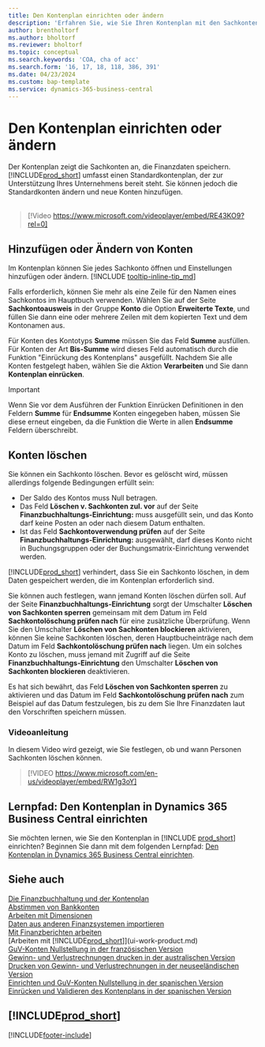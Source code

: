 ```yaml
---
title: Den Kontenplan einrichten oder ändern
description: 'Erfahren Sie, wie Sie Ihren Kontenplan mit den Sachkonten einrichten, die Finanzdaten speichern.'
author: brentholtorf
ms.author: bholtorf
ms.reviewer: bholtorf
ms.topic: conceptual
ms.search.keywords: 'COA, cha of acc'
ms.search.form: '16, 17, 18, 118, 386, 391'
ms.date: 04/23/2024
ms.custom: bap-template
ms.service: dynamics-365-business-central
---
```

# <a name="set-up-or-change-the-chart-of-accounts"></a>Den Kontenplan einrichten oder ändern

Der Kontenplan zeigt die Sachkonten an, die Finanzdaten speichern. [!INCLUDE[prod_short](includes/prod_short.md)] umfasst einen Standardkontenplan, der zur Unterstützung Ihres Unternehmens bereit steht. Sie können jedoch die Standardkonten ändern und neue Konten hinzufügen.
<br><br>  

> [!Video https://www.microsoft.com/videoplayer/embed/RE43KO9?rel=0]

## <a name="add-or-change-accounts"></a>Hinzufügen oder Ändern von Konten

Im Kontenplan können Sie jedes Sachkonto öffnen und Einstellungen hinzufügen oder ändern. [!INCLUDE [tooltip-inline-tip_md](includes/tooltip-inline-tip_md.md)] 

Falls erforderlich, können Sie mehr als eine Zeile für den Namen eines Sachkontos im Hauptbuch verwenden. Wählen Sie auf der Seite **Sachkontoausweis** in der Gruppe **Konto** die Option **Erweiterte Texte**, und füllen Sie dann eine oder mehrere Zeilen mit dem kopierten Text und dem Kontonamen aus.  

Für Konten des Kontotyps **Summe** müssen Sie das Feld **Summe** ausfüllen. Für Konten der Art **Bis-Summe** wird dieses Feld automatisch durch die Funktion "Einrückung des Kontenplans" ausgefüllt. Nachdem Sie alle Konten festgelegt haben, wählen Sie die Aktion **Verarbeiten** und Sie dann **Kontenplan einrücken**.  

> [!IMPORTANT]
> Wenn Sie vor dem Ausführen der Funktion Einrücken Definitionen in den Feldern **Summe** für **Endsumme** Konten eingegeben haben, müssen Sie diese erneut eingeben, da die Funktion die Werte in allen **Endsumme** Feldern überschreibt.

## <a name="delete-accounts"></a>Konten löschen

Sie können ein Sachkonto löschen. Bevor es gelöscht wird, müssen allerdings folgende Bedingungen erfüllt sein:  

* Der Saldo des Kontos muss Null betragen.  
* Das Feld **Löschen v. Sachkonten zul. vor** auf der Seite **Finanzbuchhaltungs-Einrichtung:** muss ausgefüllt sein, und das Konto darf keine Posten an oder nach diesem Datum enthalten.  
* Ist das Feld **Sachkontoverwendung prüfen** auf der Seite **Finanzbuchhaltungs-Einrichtung:** ausgewählt, darf dieses Konto nicht in Buchungsgruppen oder der Buchungsmatrix-Einrichtung verwendet werden.  

[!INCLUDE[prod_short](includes/prod_short.md)] verhindert, dass Sie ein Sachkonto löschen, in dem Daten gespeichert werden, die im Kontenplan erforderlich sind.  

Sie können auch festlegen, wann jemand Konten löschen dürfen soll. Auf der Seite **Finanzbuchhaltungs-Einrichtung** sorgt der Umschalter **Löschen von Sachkonten sperren** gemeinsam mit dem Datum im Feld **Sachkontolöschung prüfen nach** für eine zusätzliche Überprüfung. Wenn Sie den Umschalter **Löschen von Sachkonten blockieren** aktivieren, können Sie keine Sachkonten löschen, deren Hauptbucheinträge nach dem Datum im Feld **Sachkontolöschung prüfen nach** liegen. Um ein solches Konto zu löschen, muss jemand mit Zugriff auf die Seite **Finanzbuchhaltungs-Einrichtung** den Umschalter **Löschen von Sachkonten blockieren** deaktivieren.  

Es hat sich bewährt, das Feld **Löschen von Sachkonten sperren** zu aktivieren und das Datum im Feld **Sachkontolöschung prüfen nach** zum Beispiel auf das Datum festzulegen, bis zu dem Sie Ihre Finanzdaten laut den Vorschriften speichern müssen.  

### <a name="video-guidance"></a>Videoanleitung

In diesem Video wird gezeigt, wie Sie festlegen, ob und wann Personen Sachkonten löschen können.

>[!VIDEO https://www.microsoft.com/en-us/videoplayer/embed/RW1g3oY]

## <a name="learning-path-set-up-the-chart-of-accounts-in-dynamics-365-business-central"></a>Lernpfad: Den Kontenplan in Dynamics 365 Business Central einrichten

Sie möchten lernen, wie Sie den Kontenplan in [!INCLUDE [prod_short](includes/prod_short.md)] einrichten? Beginnen Sie dann mit dem folgenden Lernpfad: [Den Kontenplan in Dynamics 365 Business Central einrichten](/training/modules/chart-accounts-dynamics-365-business-central).

## <a name="see-also"></a>Siehe auch

[Die Finanzbuchhaltung und der Kontenplan](finance-general-ledger.md)  
[Abstimmen von Bankkonten](bank-manage-bank-accounts.md)  
[Arbeiten mit Dimensionen](finance-dimensions.md)  
[Daten aus anderen Finanzsystemen importieren](across-import-data-configuration-packages.md)  
[Mit Finanzberichten arbeiten](bi-how-work-account-schedule.md)  
[Arbeiten mit [!INCLUDE[prod_short](includes/prod_short.md)]](ui-work-product.md)  
[GuV-Konten Nullstellung in der französischen Version](LocalFunctionality/France/how-to-close-income-statement-accounts.md)  
[Gewinn- und Verlustrechnungen drucken in der australischen Version](LocalFunctionality/Australia/how-to-print-income-statements.md)  
[Drucken von Gewinn- und Verlustrechnungen in der neuseeländischen Version](LocalFunctionality/NewZealand/how-to-print-income-statements.md)  
[Einrichten und GuV-Konten Nullstellung in der spanischen Version](LocalFunctionality/Spain/how-to-set-up-and-close-income-statement-balances.md)  
[Einrücken und Validieren des Kontenplans in der spanischen Version](LocalFunctionality/Spain/how-to-indent-and-validate-chart-of-accounts.md)  

## [!INCLUDE[prod_short](includes/free_trial_md.md)]

[!INCLUDE[footer-include](includes/footer-banner.md)]
